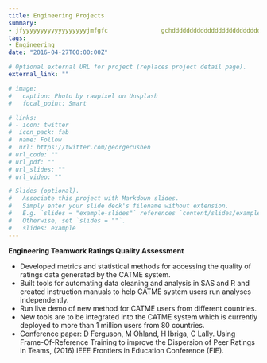 ```yaml
---
title: Engineering Projects
summary:  
- jfyyyyyyyyyyyyyyyyyyjmfgfc               gchdddddddddddddddddddddddddddddddthddddddddddddddddddddddddddddmghccccccccc gjjjjjjjjjjjjjjjjjjjjjjjjjj, fj,,,,,,,,,,,,,,,,,,,,,,,,,,, gyi,,,,,,,,,,jfyyyyyyyyyyyyyyyyyyjmfgfc               gchdddddddddddddddddddddddddddddddthddddddddddddddddddddddddddddmghccccccccc gjjjjjjjjjjjjjjjjjjjjjjjjjj, fj,,,,,,,,,,,,,,,,,,,,,,,,,,, gyi,,,,,,,,,,  
tags:  
- Engineering  
date: "2016-04-27T00:00:00Z"

# Optional external URL for project (replaces project detail page).
external_link: ""

# image:
#   caption: Photo by rawpixel on Unsplash
#   focal_point: Smart

# links:
# - icon: twitter
#  icon_pack: fab
#  name: Follow
#  url: https://twitter.com/georgecushen
# url_code: ""
# url_pdf: ""
# url_slides: ""
# url_video: ""

# Slides (optional).
#   Associate this project with Markdown slides.
#   Simply enter your slide deck's filename without extension.
#   E.g. `slides = "example-slides"` references `content/slides/example-slides.md`.
#   Otherwise, set `slides = ""`.
#   slides: example
---
```

**Engineering Teamwork Ratings Quality Assessment**
- Developed metrics and statistical methods for accessing the quality of ratings data generated by the CATME system. 
- Built tools for automating data cleaning and analysis in SAS and R and created instruction manuals to help CATME system users run analyses independently.  
- Run live demo of new method for CATME users from different countries.  
- New tools are to be integrated into the CATME system which is currently deployed to more than 1 million users from 80 countries.  
- Conference paper: D Ferguson, M Ohland, H Ibriga, C Lally. Using Frame-Of-Reference Training to improve the Dispersion of Peer Ratings in Teams, (2016) IEEE Frontiers in Education Conference (FIE).


